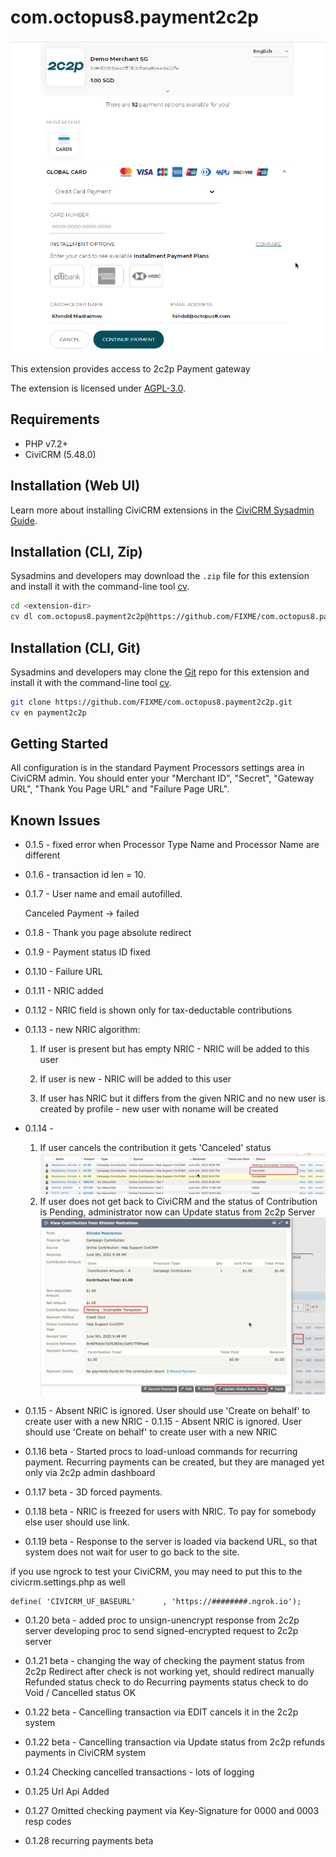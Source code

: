 # com.octopus8.payment2c2p

![Screenshot](/images/screenshot.png)

This extension provides access to 2c2p Payment gateway

The extension is licensed under [AGPL-3.0](LICENSE.txt).

## Requirements

* PHP v7.2+
* CiviCRM (5.48.0)

## Installation (Web UI)

Learn more about installing CiviCRM extensions in the [CiviCRM Sysadmin Guide](https://docs.civicrm.org/sysadmin/en/latest/customize/extensions/).

## Installation (CLI, Zip)

Sysadmins and developers may download the `.zip` file for this extension and
install it with the command-line tool [cv](https://github.com/civicrm/cv).

```bash
cd <extension-dir>
cv dl com.octopus8.payment2c2p@https://github.com/FIXME/com.octopus8.payment2c2p/archive/master.zip
```

## Installation (CLI, Git)

Sysadmins and developers may clone the [Git](https://en.wikipedia.org/wiki/Git) repo for this extension and
install it with the command-line tool [cv](https://github.com/civicrm/cv).

```bash
git clone https://github.com/FIXME/com.octopus8.payment2c2p.git
cv en payment2c2p
```

## Getting Started

All configuration is in the standard Payment Processors settings area in CiviCRM admin.
You should enter your "Merchant ID", "Secret", "Gateway URL", "Thank You Page URL" and "Failure Page URL".


## Known Issues

- 0.1.5 - fixed error when Processor Type Name and Processor Name are different

- 0.1.6 - transaction id len = 10. 

- 0.1.7 - User name and email autofilled.

    Canceled Payment -> failed

- 0.1.8 - Thank you page absolute redirect

- 0.1.9 - Payment status ID fixed

- 0.1.10 - Failure URL

- 0.1.11 - NRIC added

- 0.1.12 - NRIC field is shown only for tax-deductable contributions

- 0.1.13 - new NRIC algorithm:
    1) If user is present but has empty NRIC - NRIC will be added to this user
    
    2) If user is new - NRIC will be added to this user
    
    3) If user has NRIC but it differs 
    from the given NRIC and no new user 
    is created by profile - new user with noname will be created

- 0.1.14 - 
    1) If user cancels the contribution it gets 'Canceled' status
        ![Screenshot](/images/screenshot-0.1.14-1.png)
    2) If user does not get back to CiviCRM and the status of Contribution is Pending,
    administrator now can Update status from 2c2p Server
        ![Screenshot](/images/screenshot-0.1.14-2.png)
    
- 0.1.15 - Absent NRIC is ignored. User should use 'Create on behalf' to create user with a new NRIC    - 0.1.15 - Absent NRIC is ignored. User should use 'Create on behalf' to create user with a new NRIC    

- 0.1.16 beta - Started procs to load-unload commands for recurring payment.
    Recurring payments can be created, but they are managed yet only via 2c2p admin dashboard

- 0.1.17 beta - 3D forced payments.

- 0.1.18 beta - NRIC is freezed for users with NRIC. To pay for somebody else user should use link.

- 0.1.19 beta - Response to the server is loaded via backend URL, so that system does not wait for user to go back to the site.

if you use ngrock to test your CiviCRM, you may need to put this to the civicrm.settings.php as well 
```
define( 'CIVICRM_UF_BASEURL'      , 'https://########.ngrok.io');
```

- 0.1.20 beta - added proc to unsign-unencrypt response from 2c2p server
    developing proc to send signed-encrypted request to 2c2p server

- 0.1.21 beta - changing the way of checking the payment status from 2c2p
    Redirect after check is not working yet, should redirect manually
    Refunded status check to do
    Recurring payments status check to do
    Void / Cancelled status OK

- 0.1.22 beta - Cancelling transaction via EDIT cancels it in the 2c2p system

- 0.1.22 beta - Cancelling transaction via Update status from 2c2p
   refunds payments in CiviCRM system

- 0.1.24 Checking cancelled transactions - lots of logging

- 0.1.25 Url Api Added

- 0.1.27 Omitted checking payment via Key-Signature for 0000 and 0003 resp codes

- 0.1.28 recurring payments beta

